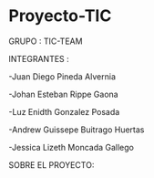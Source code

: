 # Proyecto-TIC


GRUPO : TIC-TEAM


INTEGRANTES : 

  -Juan Diego Pineda Alvernia
  
  -Johan Esteban Rippe Gaona
  
  -Luz Enidth Gonzalez Posada
  
  -Andrew Guissepe Buitrago Huertas
  
  -Jessica Lizeth Moncada Gallego
  
  
  
SOBRE EL PROYECTO:






